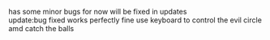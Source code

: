 has some minor bugs for now will be fixed in updates<br>
update:bug fixed works perfectly fine
use keyboard to control the evil circle amd catch the balls 